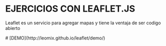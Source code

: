 <h1>EJERCICIOS CON LEAFLET.JS</h1>
<p>Leaflet es un servicio para agregar mapas y tiene la ventaja de ser codigo abierto</p>
# [DEMO](http://leomix.github.io/leaflet/demo/)